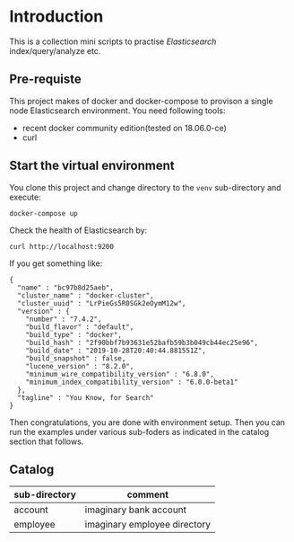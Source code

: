 # Introduction

This is a collection mini scripts to practise *Elasticsearch*
index/query/analyze etc.

## Pre-requiste

This project makes of docker and docker-compose to provison a single
node Elasticsearch environment. You need following tools:

- recent docker community edition(tested on 18.06.0-ce)
- curl

## Start the virtual environment

You clone this project and change directory to the `venv` sub-directory
and execute:

    docker-compose up

Check the health of Elasticsearch by:

    curl http://localhost:9200

If you get something like:

    {
      "name" : "bc97b8d25aeb",
      "cluster_name" : "docker-cluster",
      "cluster_uuid" : "LrPieGs5R0SGk2eOymM12w",
      "version" : {
        "number" : "7.4.2",
        "build_flavor" : "default",
        "build_type" : "docker",
        "build_hash" : "2f90bbf7b93631e52bafb59b3b049cb44ec25e96",
        "build_date" : "2019-10-28T20:40:44.881551Z",
        "build_snapshot" : false,
        "lucene_version" : "8.2.0",
        "minimum_wire_compatibility_version" : "6.8.0",
        "minimum_index_compatibility_version" : "6.0.0-beta1"
      },
      "tagline" : "You Know, for Search"
    }

Then congratulations, you are done with environment setup.
Then you can run the examples under various sub-foders as indicated in
the catalog section that follows.

## Catalog

| sub-directory      | comment                            |
| ------------------ | ---------------------------------- |
| account            | imaginary bank account             |
| employee           | imaginary employee directory       |
